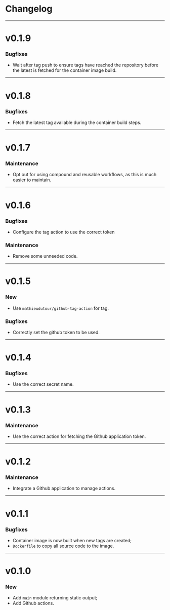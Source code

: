 # Changelog

---

# v0.1.9

### Bugfixes

- Wait after tag push to ensure tags have reached the repository before the latest is fetched for the container image build.

---

# v0.1.8

### Bugfixes

- Fetch the latest tag available during the container build steps.

---

# v0.1.7

### Maintenance

- Opt out for using compound and reusable workflows, as this is much easier to maintain.

---

# v0.1.6

### Bugfixes

- Configure the tag action to use the correct token

### Maintenance

- Remove some unneeded code.

---

# v0.1.5

### New

- Use `mathieudutour/github-tag-action` for tag.

### Bugfixes

- Correctly set the github token to be used.

---

# v0.1.4

### Bugfixes

- Use the correct secret name.

---

# v0.1.3

### Maintenance

- Use the correct action for fetching the Github application token.

---

# v0.1.2

### Maintenance

- Integrate a Github application to manage actions.

---

# v0.1.1

### Bugfixes

- Container image is now built when new tags are created;
- `Dockerfile` to copy all source code to the image.

---

# v0.1.0

### New

- Add `main` module returning static output;
- Add Github actions.
